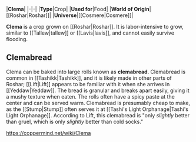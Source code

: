 |**Clema**|
|-|-|
|**Type**|Crop|
|**Used for**|Food|
|**World of Origin**|[[Roshar\|Roshar]]|
|**Universe**|[[Cosmere\|Cosmere]]|

**Clema** is a crop grown on [[Roshar\|Roshar]]. It is labor-intensive to grow, similar to [[Tallew\|tallew]] or [[Lavis\|lavis]], and cannot easily survive flooding.

## Clemabread
Clema can be baked into large rolls known as **clemabread**. Clemabread is common in [[Tashikk\|Tashikk]], and it is likely made in other parts of Roshar; [[Lift\|Lift]] appears to be familiar with it when she arrives in [[Yeddaw\|Yeddaw]]. The bread is granular and breaks apart easily, giving it a mushy texture when eaten. The rolls often have a spicy paste at the center and can be served warm.
Clemabread is presumably cheap to make, as the [[Stump\|Stump]] often serves it at [[Tashi's Light Orphanage\|Tashi's Light Orphanage]]. According to Lift, this clemabread is "only *slightly* better than gruel, which is only *slightly* better than cold socks."



https://coppermind.net/wiki/Clema